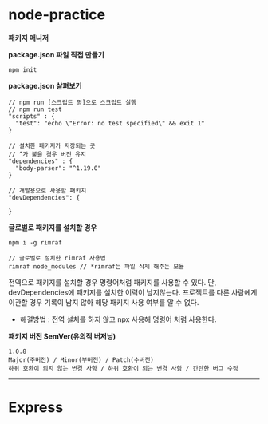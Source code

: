 # node-practice

**패키지 매니저**

**package.json 파일 직접 만들기**

```
npm init
```

**package.json 살펴보기**

```
// npm run [스크립트 명]으로 스크립트 실행
// npm run test
"scripts" : {
  "test": "echo \"Error: no test specified\" && exit 1"
}

// 설치한 패키지가 저장되는 곳
// ^가 붙을 경우 버전 유지
"dependencies" : {
  "body-parser": "^1.19.0"
}

// 개발용으로 사용할 패키지
"devDependencies": {

}
```

**글로벌로 패키지를 설치할 경우**

```
npm i -g rimraf

// 글로벌로 설치한 rimraf 사용법 
rimraf node_modules // *rimraf는 파일 삭제 해주는 모듈
```

전역으로 패키지를 설치할 경우 명령어처럼 패키지를 사용할 수 있다. 
단, devDependencies에 패키지를 설치한 이력이 남지않는다. 프로젝트를 다른 사람에게 이관할 경우 기록이 남지 않아 해당 패키지 사용 여부를 알 수 없다.

- 해결방법 : 전역 설치를 하지 않고 npx 사용해 명령어 처럼 사용한다.

**패키지 버전 SemVer(유의적 버저닝)**

```
1.0.8
Major(주버전) / Minor(부버전) / Patch(수버전)
하위 호환이 되지 않는 변경 사항 / 하위 호환이 되는 변경 사항 / 간단한 버그 수정
```

--- 

# Express



